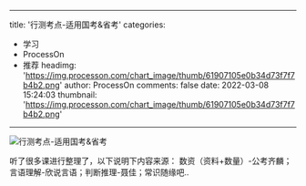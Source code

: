 
---
title: '行测考点-适用国考&省考'
categories: 
 - 学习
 - ProcessOn
 - 推荐
headimg: 'https://img.processon.com/chart_image/thumb/61907105e0b34d73f7f7b4b2.png'
author: ProcessOn
comments: false
date: 2022-03-08 15:24:03
thumbnail: 'https://img.processon.com/chart_image/thumb/61907105e0b34d73f7f7b4b2.png'
---

<div>   
<img class="thumb" alt="行测考点-适用国考&省考" src="https://img.processon.com/chart_image/thumb/61907105e0b34d73f7f7b4b2.png" referrerpolicy="no-referrer">
<p>听了很多课进行整理了，以下说明下内容来源：
数资（资料+数量）-公考齐麟；言语理解-欣说言语；判断推理-聂佳；常识随缘吧..</p>  
</div>
            